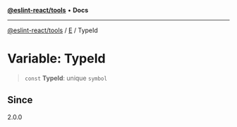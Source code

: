 [**@eslint-react/tools**](../../../README.md) • **Docs**

***

[@eslint-react/tools](../../../README.md) / [E](../README.md) / TypeId

# Variable: TypeId

> `const` **TypeId**: unique `symbol`

## Since

2.0.0

